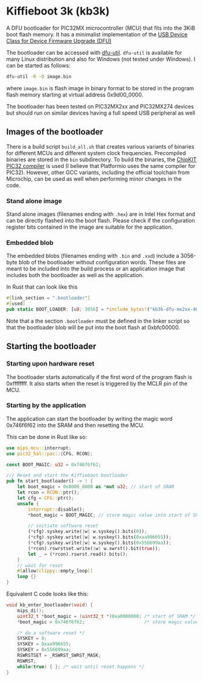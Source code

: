 # Kiffieboot 3k (kb3k)

A DFU bootloader for PIC32MX microcontroller (MCU) that fits into the 3KiB boot
flash memory. It has a minimalist implementation of the [USB Device Class for
Device Firmware Upgrade (DFU)](https://usb.org/sites/default/files/DFU_1.1.pdf)

The bootloader can be accessed with [dfu-util](https://dfu-util.sourceforge.net/).
`dfu-util` is available for many Linux distribution and also for Windows (not
tested under Windows). I can be started as follows:

```sh
dfu-util -R -D image.bin
```

where `image.bin` is flash image in binary format to be stored in the program
flash memory starting at virtual address 0x9d00_0000.

The bootloader has been tested on PIC32MX2xx and PIC32MX274 devices but should
run on similar devices having a full speed USB peripheral as well

## Images of the bootloader

There is a build script `build_all.sh` that creates various variants of binaries
for different MCUs and different system clock frequencies. Precompiled binaries
are stored in the `bin` subdirectory. To build the binaries, the [ChipKIT PIC32
compiler](https://github.com/chipKIT32/chipKIT-compiler-builds/releases) is used
(I believe that Platformio uses the same compiler for PIC32). However, other GCC
variants, including the official toolchain from Microchip, can be used as well
when performing minor changes in the code.

### Stand alone image

Stand alone images (filenames ending with `.hex`) are in Intel Hex format and
can be directly flashed into the boot flash. Please check if the configuration
register bits contained in the image are suitable for the application.

### Embedded blob

The embedded blobs (filenames ending with `.bin` and `.xxd`) include a
3056-byte blob of the bootloader without configuration words. These files are
meant to be included into the build process or an application image that
includes both the bootloader as well as the application.

In Rust that can look like this

```rust
#[link_section = ".bootloader"]
#[used]
pub static BOOT_LOADER: [u8; 3056] = *include_bytes!("kb3k-dfu-mx2xx-48mhz.bin");
```

Note that a the section `.bootloader` must be defined in the linker script so
that the bootloader blob will be put into the boot flash at 0xbfc00000.

## Starting the bootloader

### Starting upon hardware reset

The bootloader starts automatically if the first word of the program flash is
0xffffffff. It also starts when the reset is triggered by the MCLR pin of the
MCU.

### Starting by the application

The application can start the bootloader by writing the magic word 0x746f6f62
into the SRAM and then resetting the MCU.

This can be done in Rust like so:

```rust
use mips_mcu::interrupt;
use pic32_hal::pac::{CFG, RCON};

const BOOT_MAGIC: u32 = 0x746f6f62;

/// Reset and start the Kiffieboot bootloader
pub fn start_bootloader() -> ! {
    let boot_magic = 0x8000_0000 as *mut u32; // start of SRAM
    let rcon = RCON::ptr();
    let cfg = CFG::ptr();
    unsafe {
        interrupt::disable();
        *boot_magic = BOOT_MAGIC; // store magic value into start of SRAM

        // initiate software reset
        (*cfg).syskey.write(|w| w.syskey().bits(0));
        (*cfg).syskey.write(|w| w.syskey().bits(0xaa996655));
        (*cfg).syskey.write(|w| w.syskey().bits(0x556699aa));
        (*rcon).rswrstset.write(|w| w.swrst().bit(true));
        let _ = (*rcon).rswrst.read().bits();
    }
    // wait for reset
    #[allow(clippy::empty_loop)]
    loop {}
}
```

Equivalent C code looks like this:

```c
void kb_enter_bootloader(void) {
    mips_di();
    uint32_t *boot_magic = (uint32_t *)0xa0000000; /* start of SRAM */
    *boot_magic = 0x746f6f62;                      /* store magic value at start of SRAM */

    /* do a software reset */
    SYSKEY = 0;
    SYSKEY = 0xaa996655;
    SYSKEY = 0x556699aa;
    RSWRSTSET = _RSWRST_SWRST_MASK;
    RSWRST;
    while(true) { }; /* wait until reset happens */
}
```
